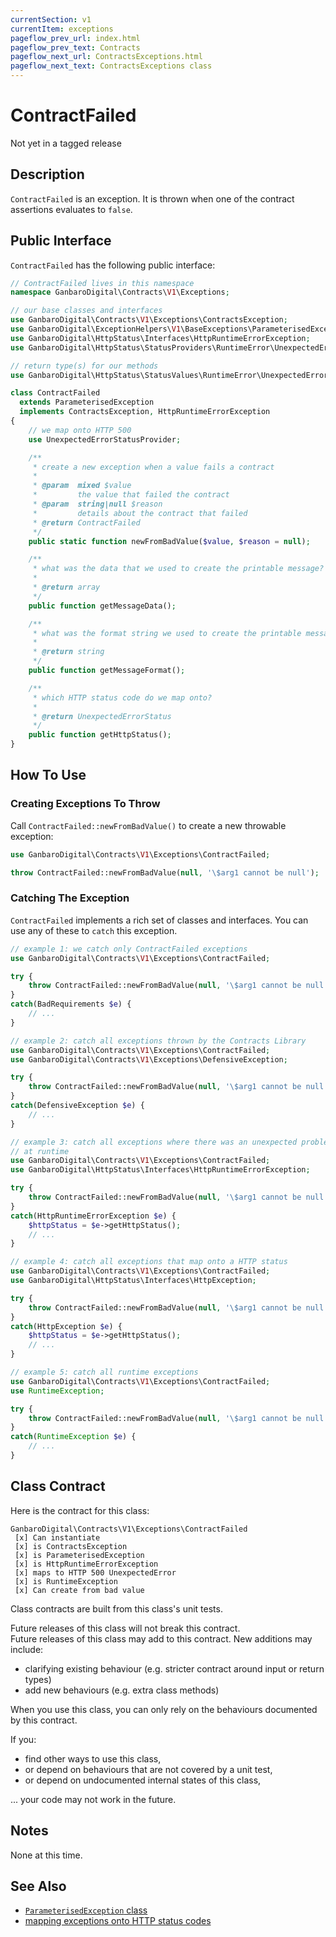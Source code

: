 ```yaml
---
currentSection: v1
currentItem: exceptions
pageflow_prev_url: index.html
pageflow_prev_text: Contracts
pageflow_next_url: ContractsExceptions.html
pageflow_next_text: ContractsExceptions class
---
```


# ContractFailed

<div class="callout warning">
Not yet in a tagged release
</div>

## Description

`ContractFailed` is an exception. It is thrown when one of the contract assertions evaluates to `false`.

## Public Interface

`ContractFailed` has the following public interface:

```php
// ContractFailed lives in this namespace
namespace GanbaroDigital\Contracts\V1\Exceptions;

// our base classes and interfaces
use GanbaroDigital\Contracts\V1\Exceptions\ContractsException;
use GanbaroDigital\ExceptionHelpers\V1\BaseExceptions\ParameterisedException;
use GanbaroDigital\HttpStatus\Interfaces\HttpRuntimeErrorException;
use GanbaroDigital\HttpStatus\StatusProviders\RuntimeError\UnexpectedErrorStatusProvider;

// return type(s) for our methods
use GanbaroDigital\HttpStatus\StatusValues\RuntimeError\UnexpectedErrorStatus;

class ContractFailed
  extends ParameterisedException
  implements ContractsException, HttpRuntimeErrorException
{
    // we map onto HTTP 500
    use UnexpectedErrorStatusProvider;

    /**
     * create a new exception when a value fails a contract
     *
     * @param  mixed $value
     *         the value that failed the contract
     * @param  string|null $reason
     *         details about the contract that failed
     * @return ContractFailed
     */
    public static function newFromBadValue($value, $reason = null);

    /**
     * what was the data that we used to create the printable message?
     *
     * @return array
     */
    public function getMessageData();

    /**
     * what was the format string we used to create the printable message?
     *
     * @return string
     */
    public function getMessageFormat();

    /**
     * which HTTP status code do we map onto?
     *
     * @return UnexpectedErrorStatus
     */
    public function getHttpStatus();
}
```

## How To Use

### Creating Exceptions To Throw

Call `ContractFailed::newFromBadValue()` to create a new throwable exception:

```php
use GanbaroDigital\Contracts\V1\Exceptions\ContractFailed;

throw ContractFailed::newFromBadValue(null, '\$arg1 cannot be null');
```

### Catching The Exception

`ContractFailed` implements a rich set of classes and interfaces. You can use any of these to `catch` this exception.

```php
// example 1: we catch only ContractFailed exceptions
use GanbaroDigital\Contracts\V1\Exceptions\ContractFailed;

try {
    throw ContractFailed::newFromBadValue(null, '\$arg1 cannot be null');
}
catch(BadRequirements $e) {
    // ...
}
```

```php
// example 2: catch all exceptions thrown by the Contracts Library
use GanbaroDigital\Contracts\V1\Exceptions\ContractFailed;
use GanbaroDigital\Contracts\V1\Exceptions\DefensiveException;

try {
    throw ContractFailed::newFromBadValue(null, '\$arg1 cannot be null');
}
catch(DefensiveException $e) {
    // ...
}
```

```php
// example 3: catch all exceptions where there was an unexpected problem
// at runtime
use GanbaroDigital\Contracts\V1\Exceptions\ContractFailed;
use GanbaroDigital\HttpStatus\Interfaces\HttpRuntimeErrorException;

try {
    throw ContractFailed::newFromBadValue(null, '\$arg1 cannot be null');
}
catch(HttpRuntimeErrorException $e) {
    $httpStatus = $e->getHttpStatus();
    // ...
}
```

```php
// example 4: catch all exceptions that map onto a HTTP status
use GanbaroDigital\Contracts\V1\Exceptions\ContractFailed;
use GanbaroDigital\HttpStatus\Interfaces\HttpException;

try {
    throw ContractFailed::newFromBadValue(null, '\$arg1 cannot be null');
}
catch(HttpException $e) {
    $httpStatus = $e->getHttpStatus();
    // ...
}
```

```php
// example 5: catch all runtime exceptions
use GanbaroDigital\Contracts\V1\Exceptions\ContractFailed;
use RuntimeException;

try {
    throw ContractFailed::newFromBadValue(null, '\$arg1 cannot be null');
}
catch(RuntimeException $e) {
    // ...
}
```

## Class Contract

Here is the contract for this class:

    GanbaroDigital\Contracts\V1\Exceptions\ContractFailed
     [x] Can instantiate
     [x] is ContractsException
     [x] is ParameterisedException
     [x] is HttpRuntimeErrorException
     [x] maps to HTTP 500 UnexpectedError
     [x] is RuntimeException
     [x] Can create from bad value

Class contracts are built from this class's unit tests.

<div class="callout success">
Future releases of this class will not break this contract.
</div>

<div class="callout info" markdown="1">
Future releases of this class may add to this contract. New additions may include:

* clarifying existing behaviour (e.g. stricter contract around input or return types)
* add new behaviours (e.g. extra class methods)
</div>

<div class="callout warning" markdown="1">
When you use this class, you can only rely on the behaviours documented by this contract.

If you:

* find other ways to use this class,
* or depend on behaviours that are not covered by a unit test,
* or depend on undocumented internal states of this class,

... your code may not work in the future.
</div>

## Notes

None at this time.

## See Also

* [`ParameterisedException` class](http://ganbarodigital.github.io/php-mv-exception-helpers/V1/BaseExceptions/ParameterisedException.html)
* [mapping exceptions onto HTTP status codes](http://ganbarodigital.github.io/php-http-status/usage/http-exceptions.html)
